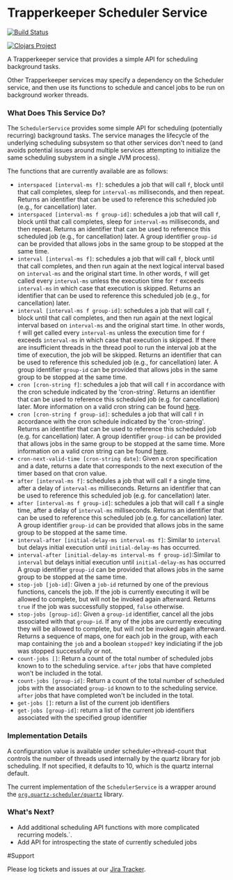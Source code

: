 # Trapperkeeper Scheduler Service

[![Build Status](https://travis-ci.org/puppetlabs/trapperkeeper-scheduler.svg)](https://travis-ci.org/puppetlabs/trapperkeeper-scheduler)

[![Clojars Project](http://clojars.org/puppetlabs/trapperkeeper-scheduler/latest-version.svg)](http://clojars.org/puppetlabs/trapperkeeper-scheduler)

A Trapperkeeper service that provides a simple API for scheduling background tasks.

Other Trapperkeeper services may specify a dependency on the Scheduler service,
and then use its functions to schedule and cancel jobs to be run on background
worker threads.

### What Does This Service Do?

The `SchedulerService` provides some simple API for scheduling (potentially
recurring) background tasks.  The service manages the lifecycle of the underlying
scheduling subsystem so that other services don't need to (and avoids potential issues
around multiple services attempting to initialize the same scheduling subystem
in a single JVM process).

The functions that are currently available are as follows:

* `interspaced [interval-ms f]`: schedules a job that will call `f`, block until
  that call completes, sleep for `interval-ms` milliseconds, and then repeat.
  Returns an identifier that can be used to reference this scheduled job (e.g.,
  for cancellation) later.
* `interspaced [interval-ms f group-id]`: schedules a job that will call `f`, block until
  that call completes, sleep for `interval-ms` milliseconds, and then repeat.
  Returns an identifier that can be used to reference this scheduled job (e.g.,
  for cancellation) later. A group identifier `group-id` can be provided that
  allows jobs in the same group to be stopped at the same time.
* `interval [interval-ms f]`: schedules a job that will call `f`, block until
  that call completes, and then run again at the next logical interval based on
  `interval-ms` and the original start time.  In other words, `f` will get called every
  `interval-ms` unless the execution time for `f` exceeds `interval-ms` in which case
  that execution is skipped.
  Returns an identifier that can be used to reference this scheduled job (e.g.,
  for cancellation) later.
* `interval [interval-ms f group-id]`: schedules a job that will call `f`, block until
  that call completes, and then run again at the next logical interval based on
  `interval-ms` and the original start time.  In other words, `f` will get called every
  `interval-ms` unless the execution time for `f` exceeds `interval-ms` in which case
  that execution is skipped. If there are insufficient threads in the thread pool to
  run the interval job at the time of execution, the job will be skipped. Returns an
  identifier that can be used to reference this scheduled job (e.g.,
  for cancellation) later. A group identifier `group-id` can be provided that
  allows jobs in the same group to be stopped at the same time.
* `cron [cron-string f]`: schedules a job that will call `f` in accordance with the
  cron schedule indicated by the 'cron-string'. Returns an identifier that can 
  be used to reference this scheduled job (e.g. for cancellation) later.  More information
  on a valid cron string can be found [here](https://www.quartz-scheduler.org/api/2.3.0/org/quartz/CronExpression.html).
* `cron [cron-string f group-id]`: schedules a job that will call `f` in accordance
  with the cron schedule indicated by the 'cron-string'. Returns an identifier that can 
  be used to reference this scheduled job (e.g. for cancellation) later. A group identifier
  `group-id` can be provided that allows jobs in the same group to be stopped at the same time.
  More information on a valid cron string can be found [here](https://www.quartz-scheduler.org/api/2.3.0/org/quartz/CronExpression.html).
* `cron-next-valid-time [cron-string date]`: Given a cron specification and a date, returns a 
  date that corresponds to the next execution of the timer based on that cron value.
* `after [interval-ms f]`: schedules a job that will call `f` a single time, after
  a delay of `interval-ms` milliseconds.  Returns an identifier that can be used
  to reference this scheduled job (e.g. for cancellation) later.
* `after [interval-ms f group-id]`: schedules a job that will call `f` a single time, after
  a delay of `interval-ms` milliseconds.  Returns an identifier that can be used
  to reference this scheduled job (e.g. for cancellation) later. A group identifier
  `group-id` can be provided that allows jobs in the same group to be stopped
  at the same time.
* `interval-after [initial-delay-ms interval-ms f]`: Similar to `interval` but delays
  initial execution until `initial-delay-ms` has occurred.
* `interval-after [initial-delay-ms interval-ms f group-id]`:Similar to `interval` but delays
  initial execution until `initial-delay-ms` has occurred A group identifier `group-id` can be provided that
  allows jobs in the same group to be stopped at the same time.
* `stop-job [job-id]`: Given a `job-id` returned by one of the previous functions,
  cancels the job.  If the job is currently executing it will be allowed to complete,
  but will not be invoked again afterward.  Returns `true` if the job was successfully
  stopped, `false` otherwise.
* `stop-jobs [group-id]`: Given a `group-id` identifier, cancel all the jobs
  associated with that `group-id`.  If any of the jobs are currently executing they
  will be allowed to complete, but will not be invoked again afterward.  Returns a
  sequence of maps, one for each job in the group, with each map containing the
  `job` and a boolean `stopped?` key indiciating if the job was stopped successfully
  or not.
* `count-jobs []`: Return a count of the total number of scheduled jobs known to
  to the scheduling service.  `after` jobs that have completed won't be included
  in the total.
* `count-jobs [group-id]`: Return a count of the total number of scheduled jobs
  with the associated `group-id` known to to the scheduling service.
  `after` jobs that have completed won't be included in the total.
* `get-jobs []`: return a list of the current job identifiers
* `get-jobs [group-id]`: return a list of the current job identifiers associated
  with the specified group identifier

### Implementation Details

A configuration value is available under scheduler->thread-count that controls
the number of threads used internally by the quartz library for job scheduling.
If not specified, it defaults to 10, which is the quartz internal default.

The current implementation of the `SchedulerService` is a wrapper around
the [`org.quartz-scheduler/quartz`](http://www.quartz-scheduler.org/) library.

### What's Next?

* Add additional scheduling API functions with more complicated recurring models.`.
* Add API for introspecting the state of currently scheduled jobs

#Support

Please log tickets and issues at our [Jira Tracker](https://tickets.puppetlabs.com/issues/?jql=project%20%3D%20Trapperkeeper).

